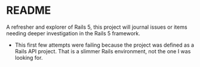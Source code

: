 # README

A refresher and explorer of Rails 5, this project will journal issues or items needing deeper investigation in the Rails 5 framework.

* This first few attempts were failing because the project was defined as a Rails API project.
That is a slimmer Rails environment, not the one I was looking for.
